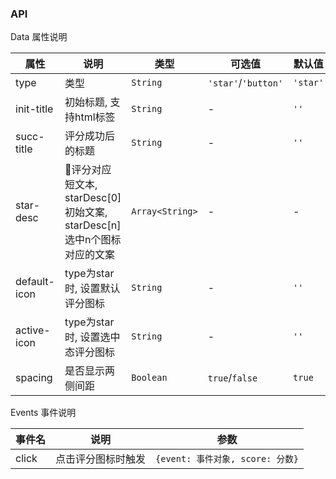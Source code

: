 ### API

Data 属性说明

| 属性 | 说明 | 类型 | 可选值 | 默认值 |
| --- | --- | --- | --- | --- |
| type | 类型 | `String` | `'star'`/`'button'` | `'star'` |
| init-title | 初始标题, 支持html标签 | `String` | - | `''` |
| succ-title | 评分成功后的标题 | `String` | - | `''` |
| star-desc | 评分对应短文本, starDesc[0]初始文案, starDesc[n]选中n个图标对应的文案 | `Array<String>` | - | - |
| default-icon | type为star时, 设置默认评分图标 | `String` | - | `''` |
| active-icon | type为star时, 设置选中态评分图标 | `String` | - | `''` |
| spacing | 是否显示两侧间距 | `Boolean` | `true`/`false` | `true` |

Events 事件说明

| 事件名 | 说明 | 参数 |
| --- | --- | --- |
| click | 点击评分图标时触发 | `{event: 事件对象, score: 分数}` |
